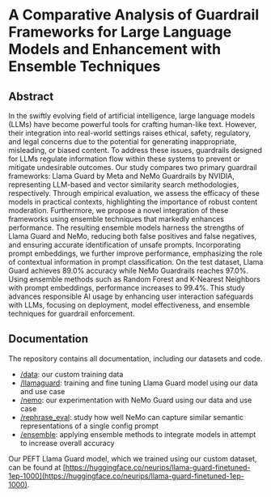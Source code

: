 # A Comparative Analysis of Guardrail Frameworks for Large Language Models and Enhancement with Ensemble Techniques

## Abstract

In the swiftly evolving field of artificial intelligence, large language models (LLMs) have become powerful tools for crafting human-like text. However, their integration into real-world settings raises ethical, safety, regulatory, and legal concerns due to the potential for generating inappropriate, misleading, or biased content. To address these issues, guardrails designed for LLMs regulate information flow within these systems to prevent or mitigate undesirable outcomes. Our study compares two primary guardrail frameworks: Llama Guard by Meta and NeMo Guardrails by NVIDIA, representing LLM-based and vector similarity search methodologies, respectively. Through empirical evaluation, we assess the efficacy of these models in practical contexts, highlighting the importance of robust content moderation. Furthermore, we propose a novel integration of these frameworks using ensemble techniques that markedly enhances performance. The resulting ensemble models harness the strengths of Llama Guard and NeMo, reducing both false positives and false negatives, and ensuring accurate identification of unsafe prompts. Incorporating prompt embeddings, we further improve performance, emphasizing the role of contextual information in prompt classification. On the test dataset, Llama Guard achieves 89.0% accuracy while NeMo Guardrails reaches 97.0%. Using ensemble methods such as Random Forest and K-Nearest Neighbors with prompt embeddings, performance increases to 99.4%. This study advances responsible AI usage by enhancing user interaction safeguards with LLMs, focusing on deployment, model effectiveness, and ensemble techniques for guardrail enforcement.

## Documentation

The repository contains all documentation, including our datasets and code.

- [/data](/data): our custom training data
- [/llamaguard](/llamaguard): training and fine tuning Llama Guard model using our data and use case
- [/nemo](/nemo): our experimentation with NeMo Guard using our data and use case
- [/rephrase_eval](/rephrase_eval): study how well NeMo can capture similar semantic representations of a single config prompt
- [/ensemble](/ensemble): applying ensemble methods to integrate models in attempt to increase overall accuracy

Our PEFT Llama Guard model, which we trained using our custom dataset, can be found at [https://huggingface.co/neurips/llama-guard-finetuned-1ep-1000](https://huggingface.co/neurips/llama-guard-finetuned-1ep-1000).
